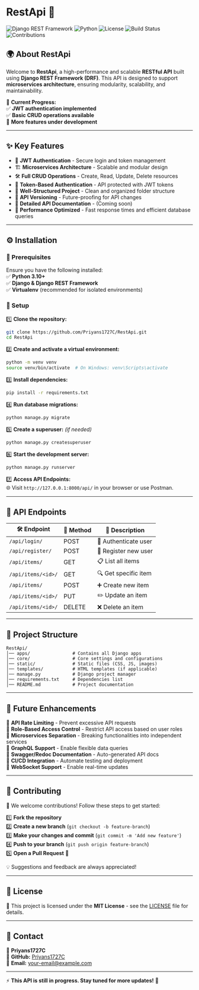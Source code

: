 # RestApi 🚀  

![Django REST Framework](https://img.shields.io/badge/Django%20REST%20Framework-v3.14.0-blue)   ![Python](https://img.shields.io/badge/Python-3.10-blue)   ![License](https://img.shields.io/badge/License-MIT-green)   ![Build Status](https://img.shields.io/badge/Build-Passing-brightgreen)  
![Contributions](https://img.shields.io/badge/Contributions-Welcome-orange)  

## 🌍 About RestApi  

Welcome to **RestApi**, a high-performance and scalable **RESTful API** built using **Django REST Framework (DRF)**. This API is designed to support **microservices architecture**, ensuring modularity, scalability, and maintainability.  

🚀 **Current Progress:**  
✅ **JWT authentication implemented**  
✅ **Basic CRUD operations available**  
🚧 **More features under development**  

---

## ✨ Key Features  

- 🔐 **JWT Authentication** - Secure login and token management  
- 🏗 **Microservices Architecture** - Scalable and modular design  
- 🛠 **Full CRUD Operations** - Create, Read, Update, Delete resources  
- 🔑 **Token-Based Authentication** - API protected with JWT tokens  
- 📂 **Well-Structured Project** - Clean and organized folder structure  
- 📡 **API Versioning** - Future-proofing for API changes  
- 📜 **Detailed API Documentation** - (Coming soon)  
- 🚀 **Performance Optimized** - Fast response times and efficient database queries  

---

## ⚙️ Installation  

### 📌 Prerequisites  

Ensure you have the following installed:  
✅ **Python 3.10+**  
✅ **Django & Django REST Framework**  
✅ **Virtualenv** (recommended for isolated environments)  

### 🔧 Setup  

1️⃣ **Clone the repository:**  
```sh
git clone https://github.com/Priyans1727C/RestApi.git
cd RestApi
```

2️⃣ **Create and activate a virtual environment:**  
```sh
python -m venv venv
source venv/bin/activate  # On Windows: venv\Scripts\activate
```

3️⃣ **Install dependencies:**  
```sh
pip install -r requirements.txt
```

4️⃣ **Run database migrations:**  
```sh
python manage.py migrate
```

5️⃣ **Create a superuser:** *(if needed)*  
```sh
python manage.py createsuperuser
```

6️⃣ **Start the development server:**  
```sh
python manage.py runserver
```

7️⃣ **Access API Endpoints:**  
🌐 Visit `http://127.0.0.1:8000/api/` in your browser or use Postman.  

---

## 🔗 API Endpoints  

| 🛠 Endpoint         | 📝 Method | 📌 Description           |
|------------------|--------|-----------------------|
| `/api/login/`   | POST   | 🔐 Authenticate user   |
| `/api/register/`| POST   | 📝 Register new user   |
| `/api/items/`   | GET    | 📋 List all items     |
| `/api/items/<id>/` | GET  | 🔍 Get specific item  |
| `/api/items/`   | POST   | ➕ Create new item    |
| `/api/items/<id>/` | PUT  | ✏️ Update an item    |
| `/api/items/<id>/` | DELETE | ❌ Delete an item   |

---

## 📂 Project Structure  

```
RestApi/
│── apps/                # Contains all Django apps
│── core/                # Core settings and configurations
│── static/              # Static files (CSS, JS, images)
│── templates/           # HTML templates (if applicable)
│── manage.py            # Django project manager
│── requirements.txt     # Dependencies list
│── README.md            # Project documentation
```

---

## 🔧 Future Enhancements  

🔹 **API Rate Limiting** - Prevent excessive API requests  
🔹 **Role-Based Access Control** - Restrict API access based on user roles  
🔹 **Microservices Separation** - Breaking functionalities into independent services  
🔹 **GraphQL Support** - Enable flexible data queries  
🔹 **Swagger/Redoc Documentation** - Auto-generated API docs  
🔹 **CI/CD Integration** - Automate testing and deployment  
🔹 **WebSocket Support** - Enable real-time updates  

---

## 🤝 Contributing  

🙌 We welcome contributions! Follow these steps to get started:  

1️⃣ **Fork the repository**  
2️⃣ **Create a new branch** (`git checkout -b feature-branch`)  
3️⃣ **Make your changes and commit** (`git commit -m 'Add new feature'`)  
4️⃣ **Push to your branch** (`git push origin feature-branch`)  
5️⃣ **Open a Pull Request** 🚀  

💡 Suggestions and feedback are always appreciated!  

---

## 📜 License  

📝 This project is licensed under the **MIT License** - see the [LICENSE](LICENSE) file for details.  

---

## 📧 Contact  

👤 **Priyans1727C**  
🔗 **GitHub:** [Priyans1727C](https://github.com/Priyans1727C)  
📩 **Email:** [your-email@example.com](mailto:ps032067@gmail.com)  

---

⚡ **This API is still in progress. Stay tuned for more updates!** 🚀  
